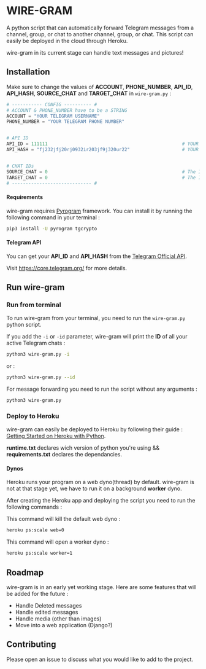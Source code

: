 # WIRE-GRAM
A python script that can automatically forward Telegram messages from a channel, group, or chat to another channel, group, or chat. This script can easily be deployed in the cloud through Heroku.

wire-gram in its current stage can handle text messages and pictures!

## Installation

Make sure to change the values of __ACCOUNT__, __PHONE_NUMBER__, __API_ID__, __API_HASH__, __SOURCE_CHAT__ and __TARGET_CHAT__ in ```wire-gram.py``` :
```python
# ----------- CONFIG ---------- #
# ACCOUNT & PHONE_NUMBER have to be a STRING
ACCOUNT = "YOUR TELEGRAM USERNAME"
PHONE_NUMBER = "YOUR TELEGRAM PHONE NUMBER"


# API ID
API_ID = 111111                                                 # YOUR TELEGRAM API ID
API_HASH = "fj232jfj20rj0932ir203jf9j320ur22"                   # YOUR TELEGRAM API HASH


# CHAT IDs
SOURCE_CHAT = 0                                                 # The ID of the chat where you want to listen for messages (can be a table of int for multiple source chats)
TARGET_CHAT = 0                                                 # The ID of the chat where you wanna forward messages to (can be a table of int for multiple target chats)
# ----------------------------- #
```


#### Requirements
wire-gram requires [Pyrogram](https://docs.pyrogram.org/) framework. You can install it by running the following command in your terminal :

```bash
pip3 install -U pyrogram tgcrypto
```

#### Telegram API
You can get your __API_ID__ and __API_HASH__ from the [Telegram Official API](https://my.telegram.org/).

Visit https://core.telegram.org/ for more details.


## Run wire-gram

### Run from terminal
To run wire-gram from your terminal, you need to run the ```wire-gram.py``` python script.

If you add the ```-i``` or ```-id``` parameter, wire-gram will print the __ID__ of all your active Telegram chats :

```bash
python3 wire-gram.py -i
```
or :
```bash
python3 wire-gram.py --id
```

For message forwarding you need to run the script without any arguments :

```bash
python3 wire-gram.py
```

### Deploy to Heroku
wire-gram can easily be deployed to Heroku by following their guide : [Getting Started on Heroku with Python](https://devcenter.heroku.com/articles/getting-started-with-python).

__runtime.txt__ declares wich version of python you're using && __requirements.txt__ declares the dependancies.

#### Dynos
Heroku runs your program on a web dyno(thread) by default. wire-gram is not at that stage yet, we have to run it on a background __worker__ dyno.

 After creating the Heroku app and deploying the script you need to run the following commands :

This command will kill the default web dyno :

```bash
heroku ps:scale web=0
```

This command will open a worker dyno :

```bash
heroku ps:scale worker=1
```

## Roadmap
wire-gram is in an early yet working stage. Here are some features that will be added for the future :

* Handle Deleted messages
* Handle edited messages
* Handle media (other than images)
* Move into a web application (Django?)

## Contributing
Please open an issue to discuss what you would like to add to the project.